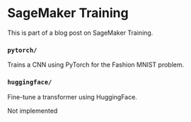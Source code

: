 # SageMaker Training

This is part of a blog post on SageMaker Training.

### `pytorch/`

Trains a CNN using PyTorch for the Fashion MNIST problem.

### `huggingface/`

Fine-tune a transformer using HuggingFace.

Not implemented
